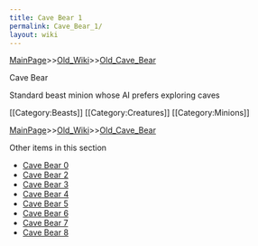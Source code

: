 ```yaml
---
title: Cave Bear 1
permalink: Cave_Bear_1/
layout: wiki
---
```


[MainPage](/keeperrl_wiki/ "wikilink")>>[Old_Wiki](/keeperrl_wiki/Old_Wiki "wikilink")>>[Old_Cave_Bear](/keeperrl_wiki/Old_Cave_Bear "wikilink")

Cave Bear

Standard beast minion whose AI prefers exploring caves

[[Category:Beasts]]
[[Category:Creatures]]
[[Category:Minions]]

[MainPage](/keeperrl_wiki/ "wikilink")>>[Old_Wiki](/keeperrl_wiki/Old_Wiki "wikilink")>>[Old_Cave_Bear](/keeperrl_wiki/Old_Cave_Bear "wikilink")

Other items in this section
-    [Cave Bear 0](/keeperrl_wiki/Cave_Bear_0 "wikilink")
-    [Cave Bear 2](/keeperrl_wiki/Cave_Bear_2 "wikilink")
-    [Cave Bear 3](/keeperrl_wiki/Cave_Bear_3 "wikilink")
-    [Cave Bear 4](/keeperrl_wiki/Cave_Bear_4 "wikilink")
-    [Cave Bear 5](/keeperrl_wiki/Cave_Bear_5 "wikilink")
-    [Cave Bear 6](/keeperrl_wiki/Cave_Bear_6 "wikilink")
-    [Cave Bear 7](/keeperrl_wiki/Cave_Bear_7 "wikilink")
-    [Cave Bear 8](/keeperrl_wiki/Cave_Bear_8 "wikilink")
